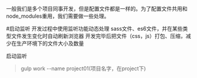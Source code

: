 一般我们是多个项目同事开发，但是配置文件都是一样的。为了配置文件共用和node_modules重用，我们需要做一些处理。

#启动监听
开发过程中使用监听功能动态处理 sass文件、es6文件，并在某些类型文件发生变化时自动刷新浏览器
开发完毕后把文件（css，js）打包、压缩，减少在生产环境下的文件大小及数量

启动监听
>gulp work  --name project01(项目名字，在project下)
